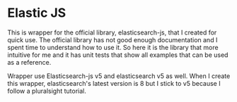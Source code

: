 # Elastic JS

This is wrapper for the official library, elasticsearch-js, that I created for quick use. The official library has not good enough documentation and I spent time to understand how to use it. So here it is the library that more intuitive for me and it has unit tests that show all examples that can be used as a reference.

Wrapper use Elasticsearch-js v5 and elasticsearch v5 as well. When I create this wrapper, elasticsearch's latest version is 8 but I stick to v5 because I follow a pluralsight tutorial.
